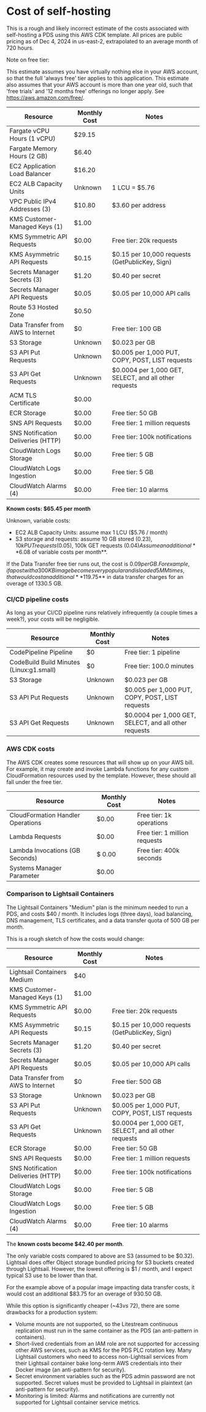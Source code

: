 # Cost of self-hosting

This is a rough and likely incorrect estimate of the costs associated with
self-hosting a PDS using this AWS CDK template. All prices are public
pricing as of Dec 4, 2024 in us-east-2, extrapolated to an average month
of 720 hours.

Note on free tier:

This estimate assumes you have virtually nothing else in your AWS account,
so that the full 'always free' tier applies to this application.
This estimate also assumes that your AWS account is more than one year old,
such that 'free trials' and '12 months free' offerings no longer apply.
See https://aws.amazon.com/free/.

| Resource | Monthly Cost | Notes |
|----------|--------------|-------|
| Fargate vCPU Hours (1 vCPU) | $29.15 |  |
| Fargate Memory Hours (2 GB) | $6.40 |  |
| EC2 Application Load Balancer | $16.20 |  |
| EC2 ALB Capacity Units | Unknown | 1 LCU = $5.76 |
| VPC Public IPv4 Addresses (3) | $10.80 | $3.60 per address |
| KMS Customer-Managed Keys (1) | $1.00 |  |
| KMS Symmetric API Requests | $0.00 | Free tier: 20k requests |
| KMS Asymmetric API Requests | $0.15 | $0.15 per 10,000 requests (GetPublicKey, Sign) |
| Secrets Manager Secrets (3) | $1.20 | $0.40 per secret |
| Secrets Manager API Requests | $0.05 | $0.05 per 10,000 API calls |
| Route 53 Hosted Zone | $0.50 | |
| Data Transfer from AWS to Internet | $0 | Free tier: 100 GB |
| S3 Storage | Unknown | $0.023 per GB |
| S3 API Put Requests | Unknown | $0.005 per 1,000 PUT, COPY, POST, LIST requests |
| S3 API Get Requests | Unknown | $0.0004 per 1,000 GET, SELECT, and all other requests |
| ACM TLS Certificate | $0.00 | |
| ECR Storage | $0.00 | Free tier: 50 GB |
| SNS API Requests | $0.00 | Free tier: 1 million requests |
| SNS Notification Deliveries (HTTP) | $0.00 | Free tier: 100k notifications |
| CloudWatch Logs Storage | $0.00 | Free tier: 5 GB |
| CloudWatch Logs Ingestion | $0.00 | Free tier: 5 GB |
| CloudWatch Alarms (4) | $0.00 | Free tier: 10 alarms |

**Known costs: $65.45 per month**

Unknown, variable costs:
* EC2 ALB Capacity Units: assume max 1 LCU ($5.76 / month)
* S3 storage and requests: assume 10 GB stored ($0.23), 10k PUT requests ($0.05), 100k GET requests ($0.04)
Assume an additional **$6.08 of variable costs per month**.

If the Data Transfer free tier runs out, the cost is $0.09 per GB.
For example, if a post with a 300 KB image becomes very popular and is loaded 5MM times,
that would cost an additional **$119.75** in data transfer charges
for an overage of 1330.5 GB.

### CI/CD pipeline costs

As long as your CI/CD pipeline runs relatively infrequently (a couple times a week?),
your costs will be negligible.

| Resource | Monthly Cost | Notes |
|----------|--------------|-------|
| CodePipeline Pipeline | $0 | Free tier: 1 pipeline |
| CodeBuild Build Minutes (Linux:g1.small) | $0 | Free tier: 100.0 minutes |
| S3 Storage | Unknown | $0.023 per GB |
| S3 API Put Requests | Unknown | $0.005 per 1,000 PUT, COPY, POST, LIST requests |
| S3 API Get Requests | Unknown | $0.0004 per 1,000 GET, SELECT, and all other requests |

### AWS CDK costs

The AWS CDK creates some resources that will show up on your AWS bill.
For example, it may create and invoke Lambda functions for any custom
CloudFormation resources used by the template.
However, these should all fall under the free tier.

| Resource | Monthly Cost | Notes |
|----------|--------------|-------|
| CloudFormation Handler Operations | $0.00 | Free tier: 1k operations |
| Lambda Requests | $0.00 | Free tier: 1 million requests |
| Lambda Invocations (GB Seconds) | $ 0.00 | Free tier: 400k seconds |
| Systems Manager Parameter | $0.00 | |

### Comparison to Lightsail Containers

The Lightsail Containers "Medium" plan is the minimum needed to run a PDS,
and costs $40 / month. It includes logs (three days), load balancing, DNS management,
TLS certificates, and a data transfer quota of 500 GB per month.

This is a rough sketch of how the costs would change:

| Resource | Monthly Cost | Notes |
|----------|--------------|-------|
| Lightsail Containers Medium | $40 | |
| KMS Customer-Managed Keys (1) | $1.00 |  |
| KMS Symmetric API Requests | $0.00 | Free tier: 20k requests |
| KMS Asymmetric API Requests | $0.15 | $0.15 per 10,000 requests (GetPublicKey, Sign) |
| Secrets Manager Secrets (3) | $1.20 | $0.40 per secret |
| Secrets Manager API Requests | $0.05 | $0.05 per 10,000 API calls |
| Data Transfer from AWS to Internet | $0 | Free tier: 500 GB |
| S3 Storage | Unknown | $0.023 per GB |
| S3 API Put Requests | Unknown | $0.005 per 1,000 PUT, COPY, POST, LIST requests |
| S3 API Get Requests | Unknown | $0.0004 per 1,000 GET, SELECT, and all other requests |
| ECR Storage | $0.00 | Free tier: 50 GB |
| SNS API Requests | $0.00 | Free tier: 1 million requests |
| SNS Notification Deliveries (HTTP) | $0.00 | Free tier: 100k notifications |
| CloudWatch Logs Storage | $0.00 | Free tier: 5 GB |
| CloudWatch Logs Ingestion | $0.00 | Free tier: 5 GB |
| CloudWatch Alarms (4) | $0.00 | Free tier: 10 alarms |

The **known costs become $42.40 per month**.

The only variable costs compared to above are S3 (assumed to be $0.32).
Lightsail does offer Object storage bundled pricing for S3 buckets created
through Lightsail. However, the lowest offering is $1 / month, and I
expect typical S3 use to be lower than that.

For the example above of a popular image impacting data transfer costs,
it would cost an additional $83.75 for an overage of 930.50 GB.

While this option is significantly cheaper (~$43 vs ~$72),
there are some drawbacks for a production system:
* Volume mounts are not supported, so the Litestream continuous replication must run
in the same container as the PDS (an anti-pattern in containers).
* Short-lived credentials from an IAM role are not supported for accessing other AWS services,
such as KMS for the PDS PLC rotation key.
Many Lightsail customers who need to access non-Lightsail services from their Lightsail
container bake long-term AWS credentials into their Docker image (an anti-pattern for security).
* Secret environment variables such as the PDS admin password are not supported.
Secret values must be provided to Lightsail in plaintext (an anti-pattern for security).
* Monitoring is limited: Alarms and notifications are currently not
supported for Lightsail container service metrics.
